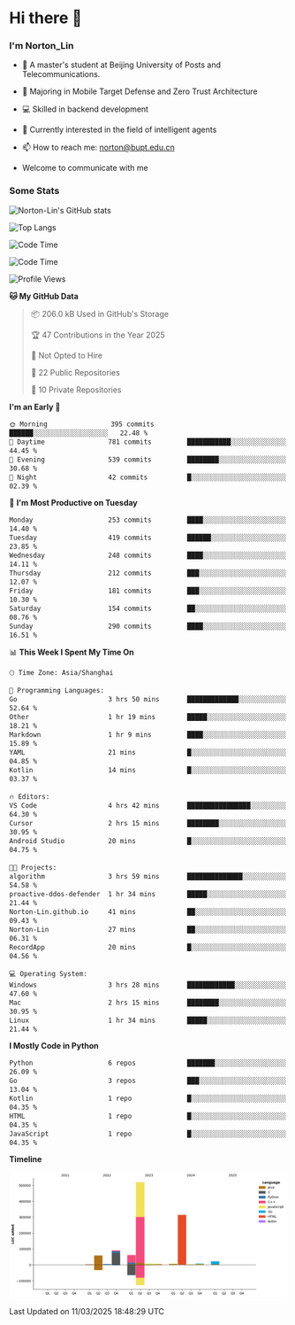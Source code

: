 
# Hi there 👋

### I'm Norton_Lin
- 🏫 A master's student at Beijing University of Posts and Telecommunications.
- 🌱 Majoring in Mobile Target Defense and Zero Trust Architecture
- 💻 Skilled in backend development
- 🤖 Currently interested in the field of intelligent agents
- 📫 How to reach me: [norton@bupt.edu.cn](mailto:norton@bupt.edu.cn)

- Welcome to communicate with me

### Some Stats
![Norton-Lin's GitHub stats](https://github-readme-stats.vercel.app/api?username=Norton-Lin&count_private=true&show_icons=true&theme=radical)

![Top Langs](https://github-readme-stats.vercel.app/api/top-langs/?username=Norton-Lin&langs_count=10&layout=compact)

![Code Time](https://github-readme-stats.vercel.app/api/wakatime?username=Norton_Lin)

<!--START_SECTION:waka-->
![Code Time](http://img.shields.io/badge/Code%20Time-912%20hrs%2013%20mins-blue)

![Profile Views](http://img.shields.io/badge/Profile%20Views-6-blue)

**🐱 My GitHub Data** 

> 📦 206.0 kB Used in GitHub's Storage 
 > 
> 🏆 47 Contributions in the Year 2025
 > 
> 🚫 Not Opted to Hire
 > 
> 📜 22 Public Repositories 
 > 
> 🔑 10 Private Repositories 
 > 
**I'm an Early 🐤** 

```text
🌞 Morning                395 commits         ██████░░░░░░░░░░░░░░░░░░░   22.48 % 
🌆 Daytime                781 commits         ███████████░░░░░░░░░░░░░░   44.45 % 
🌃 Evening                539 commits         ████████░░░░░░░░░░░░░░░░░   30.68 % 
🌙 Night                  42 commits          █░░░░░░░░░░░░░░░░░░░░░░░░   02.39 % 
```
📅 **I'm Most Productive on Tuesday** 

```text
Monday                   253 commits         ████░░░░░░░░░░░░░░░░░░░░░   14.40 % 
Tuesday                  419 commits         ██████░░░░░░░░░░░░░░░░░░░   23.85 % 
Wednesday                248 commits         ████░░░░░░░░░░░░░░░░░░░░░   14.11 % 
Thursday                 212 commits         ███░░░░░░░░░░░░░░░░░░░░░░   12.07 % 
Friday                   181 commits         ███░░░░░░░░░░░░░░░░░░░░░░   10.30 % 
Saturday                 154 commits         ██░░░░░░░░░░░░░░░░░░░░░░░   08.76 % 
Sunday                   290 commits         ████░░░░░░░░░░░░░░░░░░░░░   16.51 % 
```


📊 **This Week I Spent My Time On** 

```text
🕑︎ Time Zone: Asia/Shanghai

💬 Programming Languages: 
Go                       3 hrs 50 mins       █████████████░░░░░░░░░░░░   52.64 % 
Other                    1 hr 19 mins        █████░░░░░░░░░░░░░░░░░░░░   18.21 % 
Markdown                 1 hr 9 mins         ████░░░░░░░░░░░░░░░░░░░░░   15.89 % 
YAML                     21 mins             █░░░░░░░░░░░░░░░░░░░░░░░░   04.85 % 
Kotlin                   14 mins             █░░░░░░░░░░░░░░░░░░░░░░░░   03.37 % 

🔥 Editors: 
VS Code                  4 hrs 42 mins       ████████████████░░░░░░░░░   64.30 % 
Cursor                   2 hrs 15 mins       ████████░░░░░░░░░░░░░░░░░   30.95 % 
Android Studio           20 mins             █░░░░░░░░░░░░░░░░░░░░░░░░   04.75 % 

🐱‍💻 Projects: 
algorithm                3 hrs 59 mins       ██████████████░░░░░░░░░░░   54.58 % 
proactive-ddos-defender  1 hr 34 mins        █████░░░░░░░░░░░░░░░░░░░░   21.44 % 
Norton-Lin.github.io     41 mins             ██░░░░░░░░░░░░░░░░░░░░░░░   09.43 % 
Norton-Lin               27 mins             ██░░░░░░░░░░░░░░░░░░░░░░░   06.31 % 
RecordApp                20 mins             █░░░░░░░░░░░░░░░░░░░░░░░░   04.56 % 

💻 Operating System: 
Windows                  3 hrs 28 mins       ████████████░░░░░░░░░░░░░   47.60 % 
Mac                      2 hrs 15 mins       ████████░░░░░░░░░░░░░░░░░   30.95 % 
Linux                    1 hr 34 mins        █████░░░░░░░░░░░░░░░░░░░░   21.44 % 
```

**I Mostly Code in Python** 

```text
Python                   6 repos             ███████░░░░░░░░░░░░░░░░░░   26.09 % 
Go                       3 repos             ███░░░░░░░░░░░░░░░░░░░░░░   13.04 % 
Kotlin                   1 repo              █░░░░░░░░░░░░░░░░░░░░░░░░   04.35 % 
HTML                     1 repo              █░░░░░░░░░░░░░░░░░░░░░░░░   04.35 % 
JavaScript               1 repo              █░░░░░░░░░░░░░░░░░░░░░░░░   04.35 % 
```



**Timeline**

![Lines of Code chart](https://raw.githubusercontent.com/Norton-Lin/Norton-Lin/main/assets/bar_graph.png)


 Last Updated on 11/03/2025 18:48:29 UTC
<!--END_SECTION:waka-->
